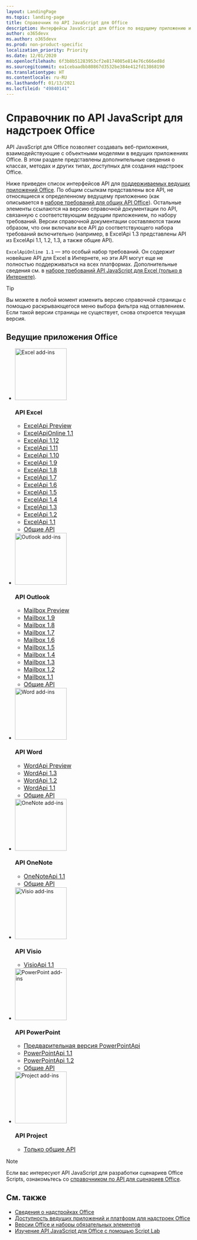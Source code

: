 ```yaml
---
layout: LandingPage
ms.topic: landing-page
title: Справочник по API JavaScript для Office
description: Интерфейсы JavaScript для Office по ведущему приложению и версии.
author: o365devx
ms.author: o365devx
ms.prod: non-product-specific
localization_priority: Priority
ms.date: 12/01/2020
ms.openlocfilehash: 6f3b8b51283953cf2e8174085e814e76c666ed8d
ms.sourcegitcommit: ea1cebaadbb80867d3532be384e412fd13868190
ms.translationtype: HT
ms.contentlocale: ru-RU
ms.lasthandoff: 01/13/2021
ms.locfileid: "49840141"
---
```

# <a name="office-add-ins-javascript-api-reference"></a>Справочник по API JavaScript для надстроек Office

API JavaScript для Office позволяет создавать веб-приложения, взаимодействующие с объектными моделями в ведущих приложениях Office. В этом разделе представлены дополнительные сведения о классах, методах и других типах, доступных для создания надстроек Office.

Ниже приведен список интерфейсов API для [поддерживаемых ведущих приложений Office](/office/dev/add-ins/overview/office-add-in-availability). По общим ссылкам представлены все API, не относящиеся к определенному ведущему приложению (как описывается в [наборе требований для общих API Office](/office/dev/add-ins/reference/requirement-sets/office-add-in-requirement-sets)). Остальные элементы ссылаются на версию справочной документации по API, связанную с соответствующим ведущим приложением, по набору требований. Версии справочной документации составляются таким образом, что они включали все API до соответствующего набора требований включительно (например, в ExcelApi 1.3 представлены API из ExcelApi 1.1, 1.2, 1.3, а также общие API).

`ExcelApiOnline 1.1` — это особый набор требований. Он содержит новейшие API для Excel в Интернете, но эти API могут еще не полностью поддерживаться на всех платформах. Дополнительные сведения см. в [наборе требований API JavaScript для Excel (только в Интернете)](/office/dev/add-ins/reference/requirement-sets/excel-api-online-requirement-set).

> [!TIP]
> Вы можете в любой момент изменить версию справочной страницы с помощью раскрывающегося меню выбора фильтра над оглавлением. Если такой версии страницы не существует, снова откроется текущая версия.

<h2>Ведущие приложения Office</h2>

<ul class="cardsK panelContent cols cols3">
    <li>
        <div class="cardImageOuter">
            <div class="cardImage">
                <img src="https://docs.microsoft.com/javascript/api/overview/images/logo-excel.svg" alt="Excel add-ins" height="140" />
            </div>
        </div>
        <div class="cardText">
            <h3>API Excel</h3>
            <ul>
                <li><a style="font-size: 1rem;" href="/javascript/api/excel?view=excel-js-preview">ExcelApi Preview</a></li>
                <li><a style="font-size: 1rem;" href="/javascript/api/excel?view=excel-js-online">ExcelApiOnline 1.1</a></li>
                <li><a style="font-size: 1rem;" href="/javascript/api/excel?view=excel-js-1.12">ExcelApi 1.12</a></li>
                <li><a style="font-size: 1rem;" href="/javascript/api/excel?view=excel-js-1.11">ExcelApi 1.11</a></li>
                <li><a style="font-size: 1rem;" href="/javascript/api/excel?view=excel-js-1.10">ExcelApi 1.10</a></li>
                <li><a style="font-size: 1rem;" href="/javascript/api/excel?view=excel-js-1.9">ExcelApi 1.9</a></li>
                <li><a style="font-size: 1rem;" href="/javascript/api/excel?view=excel-js-1.8">ExcelApi 1.8</a></li>
                <li><a style="font-size: 1rem;" href="/javascript/api/excel?view=excel-js-1.7">ExcelApi 1.7</a></li>
                <li><a style="font-size: 1rem;" href="/javascript/api/excel?view=excel-js-1.6">ExcelApi 1.6</a></li>
                <li><a style="font-size: 1rem;" href="/javascript/api/excel?view=excel-js-1.5">ExcelApi 1.5</a></li>
                <li><a style="font-size: 1rem;" href="/javascript/api/excel?view=excel-js-1.4">ExcelApi 1.4</a></li>
                <li><a style="font-size: 1rem;" href="/javascript/api/excel?view=excel-js-1.3">ExcelApi 1.3</a></li>
                <li><a style="font-size: 1rem;" href="/javascript/api/excel?view=excel-js-1.2">ExcelApi 1.2</a></li>
                <li><a style="font-size: 1rem;" href="/javascript/api/excel?view=excel-js-1.1">ExcelApi 1.1</a></li>
                <li><a style="font-size: 1rem;" href="/javascript/api/office?view=excel-js-preview">Общие API</a></li>
            </ul>
        </div>
    </li>
    <li>
        <div class="cardImageOuter">
            <div class="cardImage">
                <img src="https://docs.microsoft.com/javascript/api/overview/images/logo-outlook.svg" alt="Outlook add-ins" height="140" />
            </div>
        </div>
        <div class="cardText">
            <h3>API Outlook</h3>
            <ul>
                <li><a style="font-size: 1rem;" href="/javascript/api/outlook?view=outlook-js-preview">Mailbox Preview</a></li>
                <li><a style="font-size: 1rem;" href="/javascript/api/outlook?view=outlook-js-1.9">Mailbox 1.9</a></li>
                <li><a style="font-size: 1rem;" href="/javascript/api/outlook?view=outlook-js-1.8">Mailbox 1.8</a></li>
                <li><a style="font-size: 1rem;" href="/javascript/api/outlook?view=outlook-js-1.7">Mailbox 1.7</a></li>
                <li><a style="font-size: 1rem;" href="/javascript/api/outlook?view=outlook-js-1.6">Mailbox 1.6</a></li>
                <li><a style="font-size: 1rem;" href="/javascript/api/outlook?view=outlook-js-1.5">Mailbox 1.5</a></li>
                <li><a style="font-size: 1rem;" href="/javascript/api/outlook?view=outlook-js-1.4">Mailbox 1.4</a></li>
                <li><a style="font-size: 1rem;" href="/javascript/api/outlook?view=outlook-js-1.3">Mailbox 1.3</a></li>
                <li><a style="font-size: 1rem;" href="/javascript/api/outlook?view=outlook-js-1.2">Mailbox 1.2</a></li>
                <li><a style="font-size: 1rem;" href="/javascript/api/outlook?view=outlook-js-1.1">Mailbox 1.1</a></li>
                <li><a style="font-size: 1rem;" href="/javascript/api/office?view=outlook-js-preview">Общие API</a></li>
            </ul>
        </div>
    </li>
    <li>
        <div class="cardImageOuter">
            <div class="cardImage">
                <img src="https://docs.microsoft.com/javascript/api/overview/images/logo-word.svg" alt="Word add-ins" height="140" />
            </div>
        </div>
        <div class="cardText">
            <h3>API Word</h3>
            <ul>
                <li><a style="font-size: 1rem;" href="/javascript/api/word?view=word-js-preview">WordApi Preview</a></li>
                <li><a style="font-size: 1rem;" href="/javascript/api/word?view=word-js-1.3">WordApi 1.3</a></li>
                <li><a style="font-size: 1rem;" href="/javascript/api/word?view=word-js-1.2">WordApi 1.2</a></li>
                <li><a style="font-size: 1rem;" href="/javascript/api/word?view=word-js-1.1">WordApi 1.1</a></li>
                <li><a style="font-size: 1rem;" href="/javascript/api/office?view=word-js-preview">Общие API</a></li>
            </ul>
        </div>
    </li>
    <li>
        <div class="cardImageOuter">
            <div class="cardImage">
                <img src="https://docs.microsoft.com/javascript/api/overview/images/logo-onenote.svg" alt="OneNote add-ins" height="140" />
            </div>
        </div>
        <div class="cardText">
            <h3>API OneNote</h3>
            <ul>
                <li><a style="font-size: 1rem;" href="/javascript/api/onenote?view=onenote-js-1.1">OneNoteApi 1.1</a></li>
                <li><a style="font-size: 1rem;" href="/javascript/api/office?view=onenote-js-1.1">Общие API</a></li>
            </ul>
        </div>
    </li>
    <li>
        <div class="cardImageOuter">
            <div class="cardImage">
                <img src="https://docs.microsoft.com/javascript/api/overview/images/logo-visio.svg" alt="Visio add-ins" height="140" />
            </div>
        </div>
        <div class="cardText">
            <h3>API Visio</h3>
            <ul>
                <li><a style="font-size: 1rem;" href="/javascript/api/visio?view=visio-js-1.1">VisioApi 1.1</a></li>
            </ul>
        </div>
    </li>
    <li>
        <div class="cardImageOuter">
            <div class="cardImage">
                <img src="https://docs.microsoft.com/javascript/api/overview/images/logo-powerpoint.svg" alt="PowerPoint add-ins" height="140" />
            </div>
        </div>
        <div class="cardText">
            <h3>API PowerPoint</h3>
            <ul>
                <li><a style="font-size: 1rem;" href="/javascript/api/powerpoint?view=powerpoint-js-preview">Предварительная версия PowerPointApi</a></li>
                <li><a style="font-size: 1rem;" href="/javascript/api/powerpoint?view=powerpoint-js-1.1">PowerPointApi 1.1</a></li>
                <li><a style="font-size: 1rem;" href="/javascript/api/powerpoint?view=powerpoint-js-1.2">PowerPointApi 1.2</a></li>
                <li><a style="font-size: 1rem;" href="/javascript/api/office?view=powerpoint-js-preview">Общие API</a></li>
            </ul>
        </div>
    </li>
    <li>
        <div class="cardImageOuter">
            <div class="cardImage">
                <img src="https://docs.microsoft.com/javascript/api/overview/images/logo-project.svg" alt="Project add-ins" height="140" />
            </div>
        </div>
        <div class="cardText">
            <h3>API Project</h3>
            <ul>
                <li><a style="font-size: 1rem;" href="/javascript/api/office?view=common-js">Только общие API</a></li>
            </ul>
        </div>
    </li>
</ul>

> [!NOTE]
> Если вас интересуют API JavaScript для разработки сценариев Office Scripts, ознакомьтесь со [справочником по API для сценариев Office](/javascript/api/office-scripts/overview).

## <a name="see-also"></a>См. также

- [Сведения о надстройках Office](/office/dev/add-ins/overview)
- [Доступность ведущих приложений и платформ для надстроек Office](/office/dev/add-ins/overview/office-add-in-availability)
- [Версии Office и наборы обязательных элементов](/office/dev/add-ins/develop/office-versions-and-requirement-sets)
- [Изучение API JavaScript для Office с помощью Script Lab](/office/dev/add-ins/overview/explore-with-script-lab)
